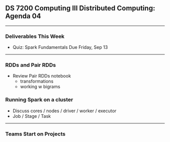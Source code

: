 ## DS 7200 Computing III Distributed Computing: Agenda 04

---

### Deliverables This Week

- Quiz: Spark Fundamentals Due Friday, Sep 13

---

### RDDs and Pair RDDs

- Review Pair RDDs notebook
  - transformations
  - working w bigrams

### Running Spark on a cluster

- Discuss cores / nodes / driver / worker / executor
- Job / Stage / Task

--- 

### Teams Start on Projects